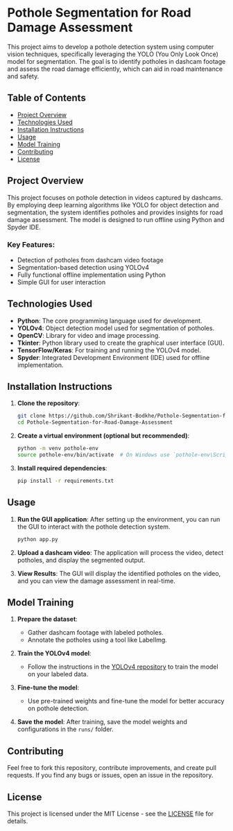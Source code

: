 
# Pothole Segmentation for Road Damage Assessment

This project aims to develop a pothole detection system using computer vision techniques, specifically leveraging the YOLO (You Only Look Once) model for segmentation. The goal is to identify potholes in dashcam footage and assess the road damage efficiently, which can aid in road maintenance and safety.

## Table of Contents

- [Project Overview](#project-overview)
- [Technologies Used](#technologies-used)
- [Installation Instructions](#installation-instructions)
- [Usage](#usage)
- [Model Training](#model-training)
- [Contributing](#contributing)
- [License](#license)

## Project Overview

This project focuses on pothole detection in videos captured by dashcams. By employing deep learning algorithms like YOLO for object detection and segmentation, the system identifies potholes and provides insights for road damage assessment. The model is designed to run offline using Python and Spyder IDE.

### Key Features:
- Detection of potholes from dashcam video footage
- Segmentation-based detection using YOLOv4
- Fully functional offline implementation using Python
- Simple GUI for user interaction

## Technologies Used

- **Python**: The core programming language used for development.
- **YOLOv4**: Object detection model used for segmentation of potholes.
- **OpenCV**: Library for video and image processing.
- **Tkinter**: Python library used to create the graphical user interface (GUI).
- **TensorFlow/Keras**: For training and running the YOLOv4 model.
- **Spyder**: Integrated Development Environment (IDE) used for offline implementation.

## Installation Instructions

1. **Clone the repository**:
    ```bash
    git clone https://github.com/Shrikant-Bodkhe/Pothole-Segmentation-for-Road-Damage-Assessment.git
    cd Pothole-Segmentation-for-Road-Damage-Assessment
    ```

2. **Create a virtual environment (optional but recommended)**:
    ```bash
    python -m venv pothole-env
    source pothole-env/bin/activate  # On Windows use `pothole-env\Scriptsctivate`
    ```

3. **Install required dependencies**:
    ```bash
    pip install -r requirements.txt
    ```

## Usage

1. **Run the GUI application**:
    After setting up the environment, you can run the GUI to interact with the pothole detection system.
    ```bash
    python app.py
    ```

2. **Upload a dashcam video**:
    The application will process the video, detect potholes, and display the segmented output.

3. **View Results**:
    The GUI will display the identified potholes on the video, and you can view the damage assessment in real-time.

## Model Training

1. **Prepare the dataset**: 
    - Gather dashcam footage with labeled potholes.
    - Annotate the potholes using a tool like LabelImg.

2. **Train the YOLOv4 model**:
    - Follow the instructions in the [YOLOv4 repository](https://github.com/AlexeyAB/darknet) to train the model on your labeled data.

3. **Fine-tune the model**:
    - Use pre-trained weights and fine-tune the model for better accuracy on pothole detection.

4. **Save the model**:
    After training, save the model weights and configurations in the `runs/` folder.

## Contributing

Feel free to fork this repository, contribute improvements, and create pull requests. If you find any bugs or issues, open an issue in the repository.

## License

This project is licensed under the MIT License - see the [LICENSE](LICENSE) file for details.
